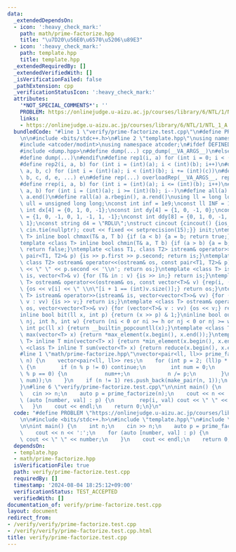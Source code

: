 ```yaml
---
data:
  _extendedDependsOn:
  - icon: ':heavy_check_mark:'
    path: math/prime-factorize.hpp
    title: "\u7D20\u56E0\u6570\u5206\u89E3"
  - icon: ':heavy_check_mark:'
    path: template.hpp
    title: template.hpp
  _extendedRequiredBy: []
  _extendedVerifiedWith: []
  _isVerificationFailed: false
  _pathExtension: cpp
  _verificationStatusIcon: ':heavy_check_mark:'
  attributes:
    '*NOT_SPECIAL_COMMENTS*': ''
    PROBLEM: https://onlinejudge.u-aizu.ac.jp/courses/library/6/NTL/1/NTL_1_A
    links:
    - https://onlinejudge.u-aizu.ac.jp/courses/library/6/NTL/1/NTL_1_A
  bundledCode: "#line 1 \"verify/prime-factorize.test.cpp\"\n#define PROBLEM \"https://onlinejudge.u-aizu.ac.jp/courses/library/6/NTL/1/NTL_1_A\"\
    \n\n#include <bits/stdc++.h>\n#line 2 \"template.hpp\"\nusing namespace std;\n\
    #include <atcoder/modint>\nusing namespace atcoder;\n#ifdef DEFINED_ONLY_IN_LOCAL\n\
    #include <dump.hpp>\n#define dump(...) cpp_dump(__VA_ARGS__)\n#else\n#undef dump\n\
    #define dump(...)\n#endif\n#define rep1(i, a) for (int i = 0; i < (int)(a); i++)\n\
    #define rep2(i, a, b) for (int i = (int)(a); i < (int)(b); i++)\n#define rep3(i,\
    \ a, b, c) for (int i = (int)(a); i < (int)(b); i += (int)(c))\n#define overloadRep(a,\
    \ b, c, d, e, ...) e\n#define rep(...) overloadRep(__VA_ARGS__, rep3, rep2, rep1)(__VA_ARGS__)\n\
    #define rrep(i, a, b) for (int i = (int)(a); i <= (int)(b); i++)\n#define drep(i,\
    \ a, b) for (int i = (int)(a); i >= (int)(b); i--)\n#define all(a) a.begin(),\
    \ a.end()\n#define rall(a) a.rbegin(), a.rend()\nusing ll = long long;\nusing\
    \ ull = unsigned long long;\nconst int inf = 1e9;\nconst ll INF = 1e18;\nconst\
    \ int dx[4] = {0, 1, 0, -1};\nconst int dy[4] = {1, 0, -1, 0};\nconst int ddx[8]\
    \ = {1, 0, -1, 0, 1, -1, 1, -1};\nconst int ddy[8] = {0, 1, 0, -1, 1, -1, -1,\
    \ 1};\nconst string d4 = \"RDLU\";\nstruct cincout {cincout() {ios_base::sync_with_stdio(false);\
    \ cin.tie(nullptr); cout << fixed << setprecision(15);}} init;\ntemplate <class\
    \ T> inline bool chmax(T& a, T b) {if (a < b) {a = b; return true;} return false;}\n\
    template <class T> inline bool chmin(T& a, T b) {if (a > b) {a = b; return true;}\
    \ return false;}\ntemplate <class T1, class T2> istream& operator>>(istream& is,\
    \ pair<T1, T2>& p) {is >> p.first >> p.second; return is;}\ntemplate <class T1,\
    \ class T2> ostream& operator<<(ostream& os, const pair<T1, T2>& p) {os << p.first\
    \ << \" \" << p.second << '\\n'; return os;}\ntemplate <class T> istream& operator>>(istream&\
    \ is, vector<T>& v) {for (T& in : v) {is >> in;} return is;}\ntemplate <class\
    \ T> ostream& operator<<(ostream& os, const vector<T>& v) {rep(i, (int)v.size())\
    \ {os << v[i] << \" \\n\"[i + 1 == (int)v.size()];} return os;}\ntemplate <class\
    \ T> istream& operator>>(istream& is, vector<vector<T>>& vv) {for (vector<T>&\
    \ v : vv) {is >> v;} return is;}\ntemplate <class T> ostream& operator<<(ostream&\
    \ os, vector<vector<T>>& vv) {for (vector<T>& v : vv) {os << v;} return os;}\n\
    inline bool bit(ll x, int p) {return (x >> p) & 1;}\ninline bool out(int ni, int\
    \ nj, int h, int w) {return (ni < 0 or ni >= h or nj < 0 or nj >= w);}\ninline\
    \ int pc(ll x) {return __builtin_popcountll(x);}\ntemplate <class T> inline T\
    \ max(vector<T> x) {return *max_element(x.begin(), x.end());}\ntemplate <class\
    \ T> inline T min(vector<T> x) {return *min_element(x.begin(), x.end());}\ntemplate\
    \ <class T> inline T sum(vector<T> x) {return reduce(x.begin(), x.end()); }\n\
    #line 1 \"math/prime-factorize.hpp\"\nvector<pair<ll, ll>> prime_factorize(ll\
    \ n) {\n    vector<pair<ll, ll>> res;\n    for (int p = 2; (ll)p * p <= n; p++)\
    \ {\n        if (n % p != 0) continue;\n        int num = 0;\n        while (n\
    \ % p == 0) {\n            num++;\n            n /= p;\n        }\n        res.push_back(make_pair(p,\
    \ num));\n    }\n    if (n != 1) res.push_back(make_pair(n, 1));\n    return res;\n\
    }\n#line 6 \"verify/prime-factorize.test.cpp\"\n\nint main() {\n    int n;\n \
    \   cin >> n;\n    auto p = prime_factorize(n);\n    cout << n << ':';\n    for\
    \ (auto [number, val] : p) {\n        rep(i, val) cout << \" \" << number;\n \
    \   }\n    cout << endl;\n    return 0;\n}\n"
  code: "#define PROBLEM \"https://onlinejudge.u-aizu.ac.jp/courses/library/6/NTL/1/NTL_1_A\"\
    \n\n#include <bits/stdc++.h>\n#include \"template.hpp\"\n#include \"math/prime-factorize.hpp\"\
    \n\nint main() {\n    int n;\n    cin >> n;\n    auto p = prime_factorize(n);\n\
    \    cout << n << ':';\n    for (auto [number, val] : p) {\n        rep(i, val)\
    \ cout << \" \" << number;\n    }\n    cout << endl;\n    return 0;\n}"
  dependsOn:
  - template.hpp
  - math/prime-factorize.hpp
  isVerificationFile: true
  path: verify/prime-factorize.test.cpp
  requiredBy: []
  timestamp: '2024-08-04 18:25:12+09:00'
  verificationStatus: TEST_ACCEPTED
  verifiedWith: []
documentation_of: verify/prime-factorize.test.cpp
layout: document
redirect_from:
- /verify/verify/prime-factorize.test.cpp
- /verify/verify/prime-factorize.test.cpp.html
title: verify/prime-factorize.test.cpp
---
```

